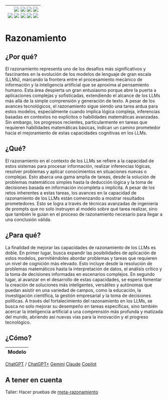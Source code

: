 <div align=right>

|[![](https://img.shields.io/badge/-Inicio-FFF?style=flat&logo=Emlakjet&logoColor=black)](/README.md) [![](https://img.shields.io/badge/-Introducción-FFF?style=flat&logo=abbrobotstudio&logoColor=black)](/documentos/intro.md) [![](https://img.shields.io/badge/-Modelos_de_lenguaje-FFF?style=flat&logo=LiveChat&logoColor=black)](/documentos/LLMs.md) [![](https://img.shields.io/badge/-Panorámica-FFF?style=flat&logo=openstreetmap&logoColor=black)](/documentos/panoramica.md)<br>  [![](https://img.shields.io/badge/-Prompts-FFF?style=flat&logo=Proton&logoColor=black)](/documentos/prompts/README.md) [![](https://img.shields.io/badge/-Ing,_de_prompts-FFF?style=flat&logo=googleearthengine&logoColor=black)](/documentos/ingenieriaDePrompts/README.md) [![](https://img.shields.io/badge/-Patrones-FFF?style=flat&logo=textpattern&logoColor=black)](/documentos/ingenieriaDePrompts/patrones/README.md) [![](https://img.shields.io/badge/8vP-FFF?style=flat&logo=v8&logoColor=black)](/documentos/prompts/mejoresPracticas/8virtudesDelPrompting.md) [![](https://img.shields.io/badge/-Casos_de_uso-FFF?style=flat&logo=gitbook&logoColor=black)](/documentos/casosDeUso/README.md)|
|-:|

</div>

# Razonamiento

## ¿Por qué?

El razonamiento representa uno de los desafíos más significativos y fascinantes en la evolución de los modelos de lenguaje de gran escala (LLMs), marcando la frontera entre el procesamiento mecánico de información y la inteligencia artificial que se aproxima al pensamiento humano. Esta área despierta un gran entusiasmo porque abre la puerta a aplicaciones complejas y sofisticadas, extendiendo el alcance de los LLMs más allá de la simple comprensión y generación de texto. A pesar de los avances tecnológicos, el razonamiento sigue siendo una tarea ardua para estos modelos, especialmente cuando implica lógica compleja, inferencias basadas en contextos no explícitos o habilidades matemáticas avanzadas. Sin embargo, los progresos recientes, particularmente en tareas que requieren habilidades matemáticas básicas, indican un camino prometedor hacia el mejoramiento de estas capacidades cognitivas en los LLMs.

## ¿Qué?

El razonamiento en el contexto de los LLMs se refiere a la capacidad de estos sistemas para procesar información, realizar inferencias lógicas, resolver problemas y aplicar conocimientos en situaciones nuevas o complejas. Esto abarca una gama amplia de tareas, desde la solución de problemas matemáticos simples hasta la deducción lógica y la toma de decisiones basada en información incompleta o implícita. A pesar de los retos inherentes a estas tareas, los avances en la capacidad de razonamiento de los LLMs están comenzando a mostrar resultados prometedores. Esto se logra a través de técnicas avanzadas de ingeniería de prompts que no solo instruyen al modelo sobre qué tarea realizar, sino que también le guían en el proceso de razonamiento necesario para llegar a una conclusión válida.

## ¿Para qué?

La finalidad de mejorar las capacidades de razonamiento de los LLMs es doble. En primer lugar, busca expandir las posibilidades de aplicación de estos modelos, permitiéndoles abordar problemas y tareas que requieren un nivel de cognición más elevado. Esto incluye desde la resolución de problemas matemáticos hasta la interpretación de datos, el análisis crítico y la toma de decisiones informadas en escenarios complejos. En segundo lugar, al avanzar en el desarrollo de estas capacidades, se espera fomentar la creación de soluciones más inteligentes, versátiles y autónomas que puedan asistir en una variedad de campos, como la educación, la investigación científica, la gestión empresarial y la toma de decisiones políticas. A través del fortalecimiento del razonamiento en los LLMs, se busca no solo mejorar su desempeño en tareas específicas, sino también acercar la inteligencia artificial a una comprensión más profunda y matizada del mundo, abriendo así nuevas vías para la innovación y el progreso tecnológico.

## ¿Cómo?

|Modelo|
|-|
[ChatGPT](https://chat.openai.com/share/d71acc65-64e9-4c14-b5f6-07fa4a13de58) / [ChatGPT+](https://chat.openai.com/share/a803d6fa-463c-4040-923c-5ce210600382)
[Gemini](https://g.co/gemini/share/652391aa5d92)
[Claude](https://claude.ai/chat/a35f35ad-3e1d-49f7-86e1-31151e7d4b27)
[Copilot](https://copilot.microsoft.com/sl/g4lv5ZKwgyO)

## A tener en cuenta

Taller: Hacer pruebas de [meta-razonamiento](experimentoMetaRazonamiento.md)
